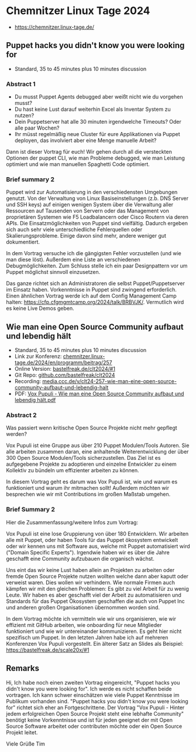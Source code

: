 # Chemnitzer Linux Tage 2024

* https://chemnitzer.linux-tage.de/

## Puppet hacks you didn't know you were looking for

* Standard, 35 to 45 minutes plus 10 minutes diѕcussion

### Abstract 1

* Du musst Puppet Agents debugged aber weißt nicht wie du vorgehen musst?
* Du hast keine Lust darauf weiterhin Excel als Inventar System zu nutzen?
* Dein Puppetserver hat alle 30 minuten irgendwelche Timeouts? Oder alle paar Wochen?
* Ihr müsst regelmäßig neue Cluster für eure Applikationen via Puppet deployen, das involviert aber eine Menge manuelle Arbeit?

Dann ist dieser Vortrag für euch! Wir gehen durch all die versteckten Optionen der puppet CLI, wie man Probleme debugged, wie man Leistung optimiert und wie man manuellen Spaghetti Code optimiert.

### Brief summary 2


Puppet wird zur Automatisierung in den verschiedensten Umgebungen genutzt. Von der Verwaltung von Linux Basiseinstellungen (z.b. DNS Server und SSH keys) auf einigen wenigen System über die Verwaltung aller Ressourcen auf Tausenden von Servern oder das Management von proprietären Systemen wie F5 Loadbalancern oder Cisco Routern via deren APIs. Die Einsatzmöglichkeiten von Puppet sind vielfältig. Dadurch ergeben sich auch sehr viele unterschiedliche Fehlerquellen oder Skalierungsprobleme. Einige davon sind mehr, andere weniger gut dokumentiert.

In dem Vortrag versuche ich die gängigsten Fehler vorzustellen (und wie man diese löst). Außerdem eine Liste an verschiedenen Debugmöglichkeiten. Zum Schluss stelle ich ein paar Designpattern vor um Puppet möglichst sinnvoll einzusetzen.

Das ganze richtet sich an Administratoren die selbst Puppet/Puppetserver im Einsatz haben. Vorkenntnisse in Puppet sind zwingend erforderlich. Einen ähnlichen Vortrag werde ich auf dem Config Management Camp halten: https://cfp.cfgmgmtcamp.org/2024/talk/BRBVJK/. Vermutlich wird es keine Live Demos geben.

## Wie man eine Open Source Community aufbaut und lebendig hält

* Standard, 35 to 45 minutes plus 10 minutes diѕcussion
* Link zur Konferenz: [chemnitzer.linux-tage.de/2024/en/programm/beitrag/257](https://chemnitzer.linux-tage.de/2024/en/programm/beitrag/257)
* Online Version: [bastelfreak.de/clt2024/#1](https://bastelfreak.de/clt2024/#1)
* Git Repo: [github.com/bastelfreak/clt2024](https://github.com/bastelfreak/clt2024?tab=readme-ov-file#vox-pupuli---behind-every-successful-open-source-project-is-a-vibrant-community)
* Recording: [media.ccc.de/v/clt24-257-wie-man-eine-open-source-community-aufbaut-und-lebendig-halt](https://media.ccc.de/v/clt24-257-wie-man-eine-open-source-community-aufbaut-und-lebendig-halt)
* PDF: [Vox Pupuli - Wie man eine Open Source Community aufbaut und lebendig hält.pdf](https://github.com/bastelfreak/talks/blob/master/Vox%20Pupuli%20-%20Wie%20man%20eine%20Open%20Source%20Community%20aufbaut%20und%20lebendig%20h%C3%A4lt.pdf)

### Abstract 2

Was passiert wenn kritische Open Source Projekte nicht mehr gepflegt werden?

Vox Pupuli ist eine Gruppe aus über 210 Puppet Modulen/Tools Autoren. Sie alle
arbeiten zusammen daran, eine anhaltende Weiterentwicklung der über 300 Open
Source Modulen/Tools sicherzustellen. Das Ziel ist es aufgegebene Projekte zu
adoptieren und einzelne Entwickler zu einem Kollektiv zu bündeln um effizienter
arbeiten zu können.

In diesem Vortrag geht es darum was Vox Pupuli ist, wie und warum es
funktioniert und warum ihr mitmachen sollt! Außerdem möchten wir besprechen
wie wir mit Contributions im großen Maßstab umgehen.


### Brief Summary 2

Hier die Zusammenfassung/weitere Infos zum Vortrag:

Vox Pupuli ist eine lose Gruppierung von über 180 Entwicklern. Wir arbeiten alle mit Puppet, oder haben Tools für das Puppet ökosystem entwickelt oder wir kennen uns mit Software aus, welche mit Puppet automatisiert wird ("Domain Specific Experts"). Irgendwie haben wir es über die Jahre geschafft eine Community aufzubauen die organisch wächst.

Uns eint das wir keine Lust haben allein an Projekten zu arbeiten oder fremde Open Source Projekte nutzen wollten welche dann aber kaputt oder verweist waren. Dies wollen wir verhindern. Wie normale Firmen auch kämpfen wir mit den gleichen Problemen: Es gibt zu viel Arbeit für zu wenig Leute. Wir haben es aber geschafft viel der Arbeit zu automatisieren und Standards für das Puppet Ökosystem geschaffen die auch von Puppet Inc und anderen großen Organisationen übernommen worden sind.

In dem Vortrag möchte ich vermitteln wie wir uns organisieren, wie wir effizient mit GitHub arbeiten, wie onboarding für neue Mitglieder funktioniert und wie wir untereinander kommunizieren. Es geht hier nicht spezifisch um Puppet. In den letzten Jahren habe ich auf mehreren Konferenzen Vox Pupuli vorgestellt. Ein älterer Satz an Slides als Beispiel: https://bastelfreak.de/scale20x/#1

## Remarks

Hi,
Ich habe noch einen zweiten Vortrag eingereicht, "Puppet hacks you didn't know you were looking for". Ich werde es nicht schaffen beide vortragen. Ich kann schwer einschätzen wie viele Puppet Kenntnisse im Publikum vorhanden sind. "Puppet hacks you didn't know you were looking for" richtet sich eher an Fortgeschrittene. Der Vortrag "Vox Pupuli - Hinter jedem erfolgreichen Open Source Projekt steht eine lebhafte Community" benötigt keine Vorkenntnisse und ist für jeden geeignet der mit Open Source Software arbeitet oder contributen möchte oder ein Open Source Projekt leitet.

Viele Grüße
Tim
